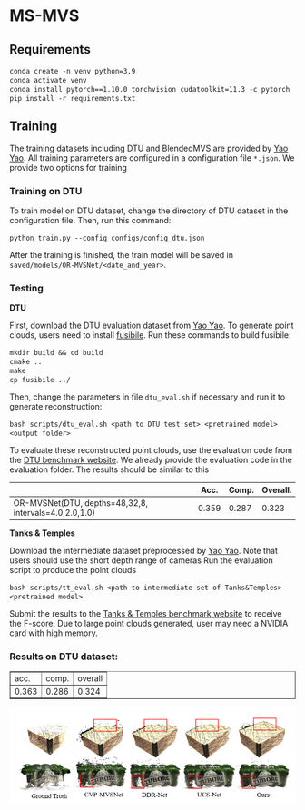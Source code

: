 # MS-MVS

## Requirements
    conda create -n venv python=3.9
    conda activate venv
    conda install pytorch==1.10.0 torchvision cudatoolkit=11.3 -c pytorch
    pip install -r requirements.txt

## Training
The training datasets including DTU and BlendedMVS are provided by [Yao Yao](https://github.com/YoYo000/MVSNet). 
 All training parameters are configured in a configuration file `*.json`. We provide two options for training

### Training on DTU
To train model on DTU dataset, change the directory of DTU dataset in the configuration file. Then, run this command:

    python train.py --config configs/config_dtu.json
    
After the training is finished, the train model will be saved in `saved/models/OR-MVSNet/<date_and_year>`. 

### Testing

**DTU**

First, download the DTU evaluation dataset from [Yao Yao](https://github.com/YoYo000/MVSNet).
To generate point clouds, users need to install [fusibile](https://github.com/kysucix/fusibile).
Run these commands to build fusibile:

    mkdir build && cd build
    cmake ..
    make
    cp fusibile ../

Then, change the parameters in file `dtu_eval.sh` if necessary and run it to generate reconstruction:

    bash scripts/dtu_eval.sh <path to DTU test set> <pretrained model> <output folder>

To evaluate these reconstructed point clouds, use the evaluation code from the [DTU benchmark website](https://roboimagedata.compute.dtu.dk/?page_id=36). 
We already provide the evaluation code in the evaluation folder. 
The results should be similar to this

|                       | Acc.   | Comp.  | Overall. |
|-----------------------|--------|--------|----------|
| OR-MVSNet(DTU, depths=48,32,8, intervals=4.0,2.0,1.0)  | 0.359  | 0.287  | 0.323    |

**Tanks & Temples**

Download the intermediate dataset preprocessed by [Yao Yao](https://github.com/YoYo000/MVSNet).
Note that users should use the short depth range of cameras
Run the evaluation script to produce the point clouds

    bash scripts/tt_eval.sh <path to intermediate set of Tanks&Temples> <pretrained model>

Submit the results to the [Tanks & Temples benchmark website](https://www.tanksandtemples.org/) to receive the F-score. 
Due to large point clouds generated, user may need a NVIDIA card with high memory.


<h3>Results on DTU dataset:</h3>
<table border="1">
    <tr>
        <td>acc.</td>
        <td>comp.</td>
        <td>overall</td>
    </tr>
    <tr>
        <td>0.363</td>
        <td>0.286</td>
        <td>0.324</td>
    </tr>
</table>

<img src="DTUCompare.png" alt="Big Boat">
